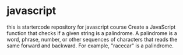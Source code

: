 # javascript
this is startercode repository for javascript course
Create a JavaScript function that checks if a given string is a palindrome. A palindrome is a word, phrase, number, or other sequences of characters that reads the same forward and backward. For example, "racecar" is a palindrome.
